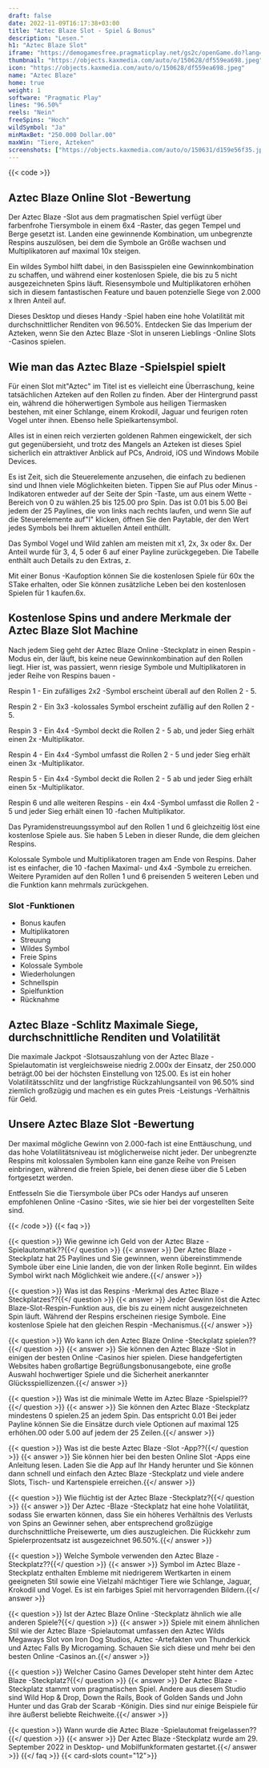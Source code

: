 ```yaml
---
draft: false
date: 2022-11-09T16:17:38+03:00
title: "Aztec Blaze Slot - Spiel & Bonus"
description: "Lesen."
h1: "Aztec Blaze Slot"
iframe: "https://demogamesfree.pragmaticplay.net/gs2c/openGame.do?lang=en&cur=USD&websiteUrl=https%3A%2F%2Fclienthub.pragmaticplay.com%2F&gcpif=2273&gameSymbol=vs25kfruit&jurisdiction=99&lobbyUrl=https://clienthub.pragmaticplay.com/slots/game-library/"
thumbnail: "https://objects.kaxmedia.com/auto/o/150628/df559ea698.jpeg"
icon: "https://objects.kaxmedia.com/auto/o/150628/df559ea698.jpeg"
name: "Aztec Blaze"
home: true
weight: 1
software: "Pragmatic Play"
lines: "96.50%"
reels: "Nein"
freeSpins: "Hoch"
wildSymbol: "Ja"
minMaxBet: "250.000 Dollar.00"
maxWin: "Tiere, Azteken"
screenshots: ["https://objects.kaxmedia.com/auto/o/150631/d159e56f35.jpeg"]
---
```


{{< code >}}<h2>Aztec Blaze Online Slot -Bewertung</h2><p>Der Aztec Blaze -Slot aus dem pragmatischen Spiel verfügt über farbenfrohe Tiersymbole in einem 6x4 -Raster, das gegen Tempel und Berge gesetzt ist. Landen eine gewinnende Kombination, um unbegrenzte Respins auszulösen, bei dem die Symbole an Größe wachsen und Multiplikatoren auf maximal 10x steigen.</p><p>Ein wildes Symbol hilft dabei, in den Basisspielen eine Gewinnkombination zu schaffen, und während einer kostenlosen Spiele, die bis zu 5 nicht ausgezeichneten Spins läuft. Riesensymbole und Multiplikatoren erhöhen sich in diesem fantastischen Feature und bauen potenzielle Siege von 2.000 x Ihren Anteil auf.</p><p>Dieses Desktop und dieses Handy -Spiel haben eine hohe Volatilität mit durchschnittlicher Renditen von 96.50%. Entdecken Sie das Imperium der Azteken, wenn Sie den Aztec Blaze -Slot in unseren Lieblings -Online Slots -Casinos spielen.</p><h2>Wie man das Aztec Blaze -Spielspiel spielt</h2><p>Für einen Slot mit"Aztec" im Titel ist es vielleicht eine Überraschung, keine tatsächlichen Azteken auf den Rollen zu finden. Aber der Hintergrund passt ein, während die höherwertigen Symbole aus heiligen Tiermasken bestehen, mit einer Schlange, einem Krokodil, Jaguar und feurigen roten Vogel unter ihnen. Ebenso helle Spielkartensymbol.</p><p>Alles ist in einen reich verzierten goldenen Rahmen eingewickelt, der sich gut gegenübersieht, und trotz des Mangels an Azteken ist dieses Spiel sicherlich ein attraktiver Anblick auf PCs, Android, iOS und Windows Mobile Devices.</p><p>Es ist Zeit, sich die Steuerelemente anzusehen, die einfach zu bedienen sind und Ihnen viele Möglichkeiten bieten. Tippen Sie auf Plus oder Minus -Indikatoren entweder auf der Seite der Spin -Taste, um aus einem Wette -Bereich von 0 zu wählen.25 bis 125.00 pro Spin. Das ist 0.01 bis 5.00 Bei jedem der 25 Paylines, die von links nach rechts laufen, und wenn Sie auf die Steuerelemente auf"I" klicken, öffnen Sie den Paytable, der den Wert jedes Symbols bei Ihrem aktuellen Anteil enthüllt.</p><p>Das Symbol Vogel und Wild zahlen am meisten mit x1, 2x, 3x oder 8x. Der Anteil wurde für 3, 4, 5 oder 6 auf einer Payline zurückgegeben. Die Tabelle enthält auch Details zu den Extras, z.</p><p>Mit einer Bonus -Kaufoption können Sie die kostenlosen Spiele für 60x the STake erhalten, oder Sie können zusätzliche Leben bei den kostenlosen Spielen für 1 kaufen.6x.</p><h2>Kostenlose Spins und andere Merkmale der Aztec Blaze Slot Machine</h2><p>Nach jedem Sieg geht der Aztec Blaze Online -Steckplatz in einen Respin -Modus ein, der läuft, bis keine neue Gewinnkombination auf den Rollen liegt. Hier ist, was passiert, wenn riesige Symbole und Multiplikatoren in jeder Reihe von Respins bauen -</p><p>Respin 1 - Ein zufälliges 2x2 -Symbol erscheint überall auf den Rollen 2 - 5.</p><p>Respin 2 - Ein 3x3 -kolossales Symbol erscheint zufällig auf den Rollen 2 - 5.</p><p>Respin 3 - Ein 4x4 -Symbol deckt die Rollen 2 - 5 ab, und jeder Sieg erhält einen 2x -Multiplikator.</p><p>Respin 4 - Ein 4x4 -Symbol umfasst die Rollen 2 - 5 und jeder Sieg erhält einen 3x -Multiplikator.</p><p>Respin 5 - Ein 4x4 -Symbol deckt die Rollen 2 - 5 ab und jeder Sieg erhält einen 5x -Multiplikator.</p><p>Respin 6 und alle weiteren Respins - ein 4x4 -Symbol umfasst die Rollen 2 - 5 und jeder Sieg erhält einen 10 -fachen Multiplikator.</p><p>Das Pyramidenstreuungssymbol auf den Rollen 1 und 6 gleichzeitig löst eine kostenlose Spiele aus. Sie haben 5 Leben in dieser Runde, die dem gleichen Respins.</p><p>Kolossale Symbole und Multiplikatoren tragen am Ende von Respins. Daher ist es einfacher, die 10 -fachen Maximal- und 4x4 -Symbole zu erreichen. Weitere Pyramiden auf den Rollen 1 und 6 preisenden 5 weiteren Leben und die Funktion kann mehrmals zurückgehen.</p><h3>
Slot -Funktionen</h3><ul>
<li></span>
Bonus kaufen</li>
<li></span>
Multiplikatoren</li>
<li></span>
Streuung</li>
<li></span>
Wildes Symbol</li>
<li></span>
Freie Spins</li>
<li></span>
Kolossale Symbole</li>
<li></span>
Wiederholungen</li>
<li></span>
Schnellspin</li>
<li></span>
Spielfunktion</li>
<li></span>
Rücknahme</li></ul><h2>Aztec Blaze -Schlitz Maximale Siege, durchschnittliche Renditen und Volatilität</h2><p>Die maximale Jackpot -Slotsauszahlung von der Aztec Blaze -Spielautomatin ist vergleichsweise niedrig 2.000x der Einsatz, der 250.000 beträgt.00 bei der höchsten Einstellung von 125.00. Es ist ein hoher Volatilitätsschlitz und der langfristige Rückzahlungsanteil von 96.50% sind ziemlich großzügig und machen es ein gutes Preis -Leistungs -Verhältnis für Geld.</p><h2>Unsere Aztec Blaze Slot -Bewertung</h2><p>Der maximal mögliche Gewinn von 2.000-fach ist eine Enttäuschung, und das hohe Volatilitätsniveau ist möglicherweise nicht jeder. Der unbegrenzte Respins mit kolossalen Symbolen kann eine ganze Reihe von Preisen einbringen, während die freien Spiele, bei denen diese über die 5 Leben fortgesetzt werden.</p><p>Entfesseln Sie die Tiersymbole über PCs oder Handys auf unseren empfohlenen Online -Casino -Sites, wie sie hier bei der vorgestellten Seite sind.</p>
{{< /code >}}
{{< faq >}}

{{< question >}} Wie gewinne ich Geld von der Aztec Blaze -Spielautomatik??{{</ question >}}
{{< answer >}} Der Aztec Blaze -Steckplatz hat 25 Paylines und Sie gewinnen, wenn übereinstimmende Symbole über eine Linie landen, die von der linken Rolle beginnt. Ein wildes Symbol wirkt nach Möglichkeit wie andere.{{</ answer >}}

{{< question >}} Was ist das Respins -Merkmal des Aztec Blaze -Steckplatzes??{{</ question >}}
{{< answer >}} Jeder Gewinn löst die Aztec Blaze-Slot-Respin-Funktion aus, die bis zu einem nicht ausgezeichneten Spin läuft. Während der Respins erscheinen riesige Symbole. Eine kostenlose Spiele hat den gleichen Respin -Mechanismus.{{</ answer >}}

{{< question >}} Wo kann ich den Aztec Blaze Online -Steckplatz spielen??{{</ question >}}
{{< answer >}} Sie können den Aztec Blaze -Slot in einigen der besten Online -Casinos hier spielen. Diese handgefertigten Websites haben großartige Begrüßungsbonusangebote, eine große Auswahl hochwertiger Spiele und die Sicherheit anerkannter Glücksspiellizenzen.{{</ answer >}}

{{< question >}} Was ist die minimale Wette im Aztec Blaze -Spielspiel??{{</ question >}}
{{< answer >}} Sie können den Aztec Blaze -Steckplatz mindestens 0 spielen.25 an jedem Spin. Das entspricht 0.01 Bei jeder Payline können Sie die Einsätze durch viele Optionen auf maximal 125 erhöhen.00 oder 5.00 auf jedem der 25 Zeilen.{{</ answer >}}

{{< question >}} Was ist die beste Aztec Blaze -Slot -App??{{</ question >}}
{{< answer >}} Sie können hier bei den besten Online Slot -Apps eine Anleitung lesen. Laden Sie die App auf Ihr Handy herunter und Sie können dann schnell und einfach den Aztec Blaze -Steckplatz und viele andere Slots, Tisch- und Kartenspiele erreichen.{{</ answer >}}

{{< question >}} Wie flüchtig ist der Aztec Blaze -Steckplatz?{{</ question >}}
{{< answer >}} Der Aztec -Blaze -Steckplatz hat eine hohe Volatilität, sodass Sie erwarten können, dass Sie ein höheres Verhältnis des Verlusts von Spins an Gewinner sehen, aber entsprechend großzügige durchschnittliche Preisewerte, um dies auszugleichen. Die Rückkehr zum Spielerprozentsatz ist ausgezeichnet 96.50%.{{</ answer >}}

{{< question >}} Welche Symbole verwenden den Aztec Blaze -Steckplatz??{{</ question >}}
{{< answer >}} Symbol im Aztec Blaze -Steckplatz enthalten Embleme mit niedrigerem Wertkarten in einem geeigneten Stil sowie eine Vielzahl mächtiger Tiere wie Schlange, Jaguar, Krokodil und Vogel. Es ist ein farbiges Spiel mit hervorragenden Bildern.{{</ answer >}}

{{< question >}} Ist der Aztec Blaze Online -Steckplatz ähnlich wie alle anderen Spiele?{{</ question >}}
{{< answer >}} Spiele mit einem ähnlichen Stil wie der Aztec Blaze -Spielautomat umfassen den Aztec Wilds Megaways Slot von Iron Dog Studios, Aztec -Artefakten von Thunderkick und Aztec Falls By Microgaming. Schauen Sie sich diese und mehr bei den besten Online -Casinos an.{{</ answer >}}

{{< question >}} Welcher Casino Games Developer steht hinter dem Aztec Blaze -Steckplatz?{{</ question >}}
{{< answer >}} Der Aztec Blaze -Steckplatz stammt vom pragmatischen Spiel. Andere aus diesem Studio sind Wild Hop & Drop, Down the Rails, Book of Golden Sands und John Hunter und das Grab der Scarab -Königin. Dies sind nur einige Beispiele für ihre äußerst beliebte Reichweite.{{</ answer >}}

{{< question >}} Wann wurde die Aztec Blaze -Spielautomat freigelassen??{{</ question >}}
{{< answer >}} Der Aztec Blaze -Steckplatz wurde am 29. September 2022 in Desktop- und Mobilfunkformaten gestartet.{{</ answer >}}
{{</ faq >}}
{{< card-slots count="12">}}